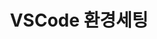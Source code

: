 ---
permalink: /categories/settings
title: "VSCode 환경세팅"
excerpt: ""
toc: true
toc_sticky: true
toc_label: "setting"
---